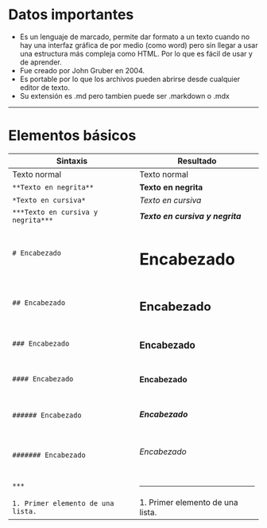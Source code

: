 # Datos importantes 

* Es un lenguaje de marcado, permite dar formato a un texto cuando no hay una interfaz gráfica de por medio (como word) pero sin llegar a usar una estructura más compleja como HTML. Por lo
que es fácil de usar y de aprender.
* Fue creado por John Gruber en 2004. 
* Es portable por lo que los archivos pueden abrirse desde cualquier editor de texto.
* Su extensión es .md pero tambien puede ser .markdown o .mdx

***

# Elementos básicos

| Sintaxis | Resultado |
| ---- | ---- |
| Texto normal | Texto normal|
| `**Texto en negrita**` | **Texto en negrita** |
| `*Texto en cursiva*` | *Texto en cursiva* |
| `***Texto en cursiva y negrita***` | ***Texto en cursiva y negrita*** |
| `# Encabezado` | <h1> Encabezado </h1> |
| `## Encabezado` | <h2> Encabezado </h2> |
| `### Encabezado` | <h3> Encabezado </h3> |
| `#### Encabezado` | <h4> Encabezado </h4> |
| `###### Encabezado` | <h5> Encabezado </h5> |
| `####### Encabezado` | <h6> Encabezado </h6> |
| `***` | <hr>  |
| `1. Primer elemento de una lista.` | 1. Primer elemento de una lista. |





